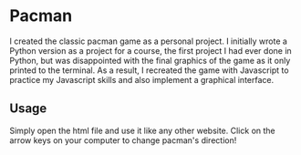 # Pacman

I created the classic pacman game as a personal project. I initially wrote a Python version as a project for a course, the first project I had ever done in Python, but was disappointed with the final graphics of the game as it only printed to the terminal. As a result, I recreated the game with Javascript to practice my Javascript skills and also implement a graphical interface. 

## Usage
Simply open the html file and use it like any other website. Click on the arrow keys on your computer to change pacman's direction!
